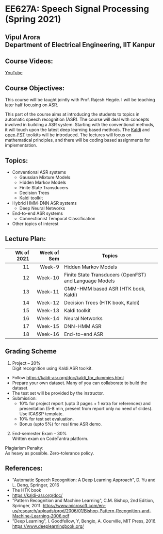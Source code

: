 <!--
<style TYPE="text/css">
code.has-jax {font: inherit; font-size: 100%; background: inherit; border: inherit;}
</style>
<script type="text/x-mathjax-config">
MathJax.Hub.Config({
    tex2jax: {
        inlineMath: [['$','$'], ['\\(','\\)']],
        skipTags: ['script', 'noscript', 'style', 'textarea', 'pre'] // removed 'code' entry
    }
});
MathJax.Hub.Queue(function() {
    var all = MathJax.Hub.getAllJax(), i;
    for(i = 0; i < all.length; i += 1) {
        all[i].SourceElement().parentNode.className += ' has-jax';
    }
});
</script>
<script type="text/javascript" src="https://cdnjs.cloudflare.com/ajax/libs/mathjax/2.7.4/MathJax.js?config=TeX-AMS_HTML-full"></script>

**Estimated Enrollment:** 40
-->
# EE627A: Speech Signal Processing (Spring 2021)

## Vipul Arora <br> Department of Electrical Engineering, IIT Kanpur

<!--
## Registration Note: 
- I am planning to have around 50 UGs and rest all PGs -- from EE. 
- No limit on the number of PGs.
- For UGs:
  - First come first serve.
  - Anyone who has done no other ML course will be given preference; please write in the remarks "No other ML course".

**Units:** 3-0-0-0-9 (3 hours lecture; total 9 credits)
Course link: https://hello.iitk.ac.in/course/ee698v
## TAs:
Vishal 	- vishalku@ <br>
Sumit 	- krsumit@ <br>
Vikas 	- kvikas@ <br>
Adhiraj 	- adhiraj@ <br>
Swati 	- swatisn@ <br>
Akash 	-	aaapare@ <br>
Sagnik - sagnikm@ <br>

-->


## Course Videos:
[YouTube](https://www.youtube.com/playlist?list=PLbtAaXHMto-vzaMTNKdCAUlDbnVkGSazj)

## Course Objectives:
  This course will be taught jointly with Prof. Rajesh Hegde.
  I will be teaching later half focusing on ASR.

  This part of the course aims at introducing the students to
  topics in automatic speech recognition (ASR). 
  The course will deal with concepts involved in building a ASR system.
  Starting with the conventional methods, it will touch upon the latest
  deep learning based methods. The [Kaldi](https://kaldi-asr.org/)
  and [open-FST](http://www.openfst.org/) toolkits will be introduced.
  The lectures will focus on mathematical principles, and there will be coding based assignments for implementation. 

## Topics:

- Conventional ASR systems
  - Gaussian Mixture Models
  - Hidden Markov Models
  - Finite State Transducers
  - Decision Trees
  - Kaldi toolkit
- Hybrid HMM-DNN ASR systems
  - Deep Neural Networks
- End-to-end ASR systems
	- Connectionist Temporal Classification
- Other topics of interest


## Lecture Plan:

| Wk of 2021 | Week of Sem | Topics |
| ----: | -:| -------- |
|11| Week-9 | Hidden Markov Models |
|12| Week-10 | Finite State Transducers (OpenFST) and Language Models |
|13| Week-11 | GMM-HMM based ASR (HTK book, Kaldi) |
|14| Week-12 | Decision Trees (HTK book, Kaldi) |
|15| Week-13 | Kaldi toolkit |
|16| Week-14 | Neural Networks |
|17| Week-15 | DNN-HMM ASR |
|18| Week-16 | End-to-end ASR |


<!-- 
<sup>1</sup> Supervised and Unsupervised learning, Linear Classification and Regression, Evaluation Metrics 
<sup>2</sup> Multi-class classification and Multi-label classification, different kinds of non-linearities, objective functions and learning methods 
<sup>2</sup> Hidden Markov Models, Finite State Transducers and Dynamic Programming

-->


## Grading Scheme
1. Project – 20% <br>
Digit recognition using Kaldi ASR toolkit. 
- Follow https://kaldi-asr.org/doc/kaldi_for_dummies.html
- Prepare your own dataset. Many of you can collaborate to build the dataset.
- The test set will be provided by the instructor.
- Submission: 
  - 10% for project report (upto 3 pages + 1 extra for references) and presentation (5-8 min, present from report only no need of slides). Use ICASSP template.
  - 10% for test set evaluation.
  - Bonus (upto 5%) for real time ASR demo.

2. End-semester Exam – 30% <br>
Written exam on CodeTantra platform.

Plagiarism Penalty:<br>
As heavy as possible. Zero-tolerance policy.

## References:
  - "Automatic Speech Recognition: A Deep Learning Approach", D. Yu and L. Deng, Springer, 2016
  - The HTK book
  - https://kaldi-asr.org/doc/ 
  - "Pattern Recognition and Machine Learning", C.M. Bishop, 2nd
    Edition, Springer, 2011. https://www.microsoft.com/en-us/research/uploads/prod/2006/01/Bishop-Pattern-Recognition-and-Machine-Learning-2006.pdf
  - "Deep Learning", I. Goodfellow, Y, Bengio, A. Courville, MIT Press, 2016. https://www.deeplearningbook.org/ 

<!--
  - https://ccrma.stanford.edu/~jos/sasp/
  - "Deep Learning", I. Goodfellow, Y, Bengio, A. Courville, MIT
    Press, 2016. 
  - https://www.youtube.com/watch?v=0ALKGR0I5MA - Basic Sound Processing in Python | SciPy 2015 | Allen Downey
  - Introduction to Audio Analysis: MATLAB approach, Theodoros Giannakopoulos and Aggelos Pikrakis
  - "Introduction to Audio Signal Processing", Warren L. G. Koontz,
    RIT Press, 2016.

  - https://opensource.com/article/19/9/audio-processing-machine-learning-python

-->
